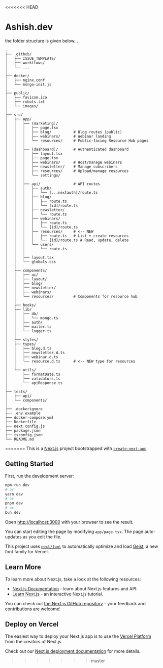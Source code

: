 <<<<<<< HEAD
# Ashish.dev
the folder structure is given below...

```
.
├── .github/
│   ├── ISSUE_TEMPLATE/
│   ├── workflows/
│   └── ...
│
├── docker/
│   ├── nginx.conf
│   └── mongo-init.js
│
├── public/
│   ├── favicon.ico
│   ├── robots.txt
│   └── images/
│
├── src/
│   ├── app/
│   │   ├── (marketing)/
│   │   │   ├── page.tsx
│   │   │   ├── blog/          # Blog routes (public)
│   │   │   ├── webinars/      # Webinar landing
│   │   │   └── resources/     # Public-facing Resource Hub pages
│   │   │
│   │   ├── (dashboard)/       # Authenticated dashboard
│   │   │   ├── layout.tsx
│   │   │   ├── page.tsx
│   │   │   ├── webinars/      # Host/manage webinars
│   │   │   ├── newsletter/    # Manage subscribers
│   │   │   ├── resources/     # Upload/manage resources
│   │   │   └── settings/
│   │   │
│   │   ├── api/               # API routes
│   │   │   ├── auth/
│   │   │   │   └── [...nextauth]/route.ts
│   │   │   ├── blog/
│   │   │   │   ├── route.ts
│   │   │   │   └── [id]/route.ts
│   │   │   ├── newsletter/
│   │   │   │   └── route.ts
│   │   │   ├── webinars/
│   │   │   │   ├── route.ts
│   │   │   │   └── [id]/route.ts
│   │   │   ├── resources/     # <-- NEW
│   │   │   │   ├── route.ts   # List + create resources
│   │   │   │   └── [id]/route.ts # Read, update, delete
│   │   │   └── users/
│   │   │       └── route.ts
│   │   │
│   │   ├── layout.tsx
│   │   └── globals.css
│   │
│   ├── components/
│   │   ├── ui/
│   │   ├── layout/
│   │   ├── blog/
│   │   ├── newsletter/
│   │   ├── webinars/
│   │   └── resources/         # Components for resource hub
│   │
│   ├── hooks/
│   ├── lib/
│   │   ├── db/
│   │   │   └── mongo.ts
│   │   ├── auth/
│   │   ├── mailer.ts
│   │   └── logger.ts
│   │
│   ├── styles/
│   ├── types/
│   │   ├── blog.d.ts
│   │   ├── newsletter.d.ts
│   │   ├── webinar.d.ts
│   │   └── resource.d.ts      # <-- NEW type for resources
│   │
│   └── utils/
│       ├── formatDate.ts
│       ├── validators.ts
│       └── apiResponse.ts
│
├── tests/
│   ├── api/
│   └── components/
│
├── .dockerignore
├── .env.example
├── docker-compose.yml
├── Dockerfile
├── next.config.js
├── package.json
├── tsconfig.json
└── README.md

```


=======
This is a [Next.js](https://nextjs.org) project bootstrapped with [`create-next-app`](https://nextjs.org/docs/app/api-reference/cli/create-next-app).

## Getting Started

First, run the development server:

```bash
npm run dev
# or
yarn dev
# or
pnpm dev
# or
bun dev
```

Open [http://localhost:3000](http://localhost:3000) with your browser to see the result.

You can start editing the page by modifying `app/page.tsx`. The page auto-updates as you edit the file.

This project uses [`next/font`](https://nextjs.org/docs/app/building-your-application/optimizing/fonts) to automatically optimize and load [Geist](https://vercel.com/font), a new font family for Vercel.

## Learn More

To learn more about Next.js, take a look at the following resources:

- [Next.js Documentation](https://nextjs.org/docs) - learn about Next.js features and API.
- [Learn Next.js](https://nextjs.org/learn) - an interactive Next.js tutorial.

You can check out [the Next.js GitHub repository](https://github.com/vercel/next.js) - your feedback and contributions are welcome!

## Deploy on Vercel

The easiest way to deploy your Next.js app is to use the [Vercel Platform](https://vercel.com/new?utm_medium=default-template&filter=next.js&utm_source=create-next-app&utm_campaign=create-next-app-readme) from the creators of Next.js.

Check out our [Next.js deployment documentation](https://nextjs.org/docs/app/building-your-application/deploying) for more details.
>>>>>>> master
